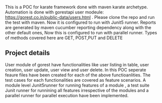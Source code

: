 

This is a POC for karate framework done with maven karate archetype. Automation is done with gorestapi user modeule:  https://gorest.co.in/public-data/users.html .
Please clone the repo and run the test with maven.
Now it is configured to run with Junit5 runner.
Reports are generated by maven cucumber reporting dependency along with the other default ones, Now this is configured to run with parallel runner.
Types of methods covered here are  GET, POST,PUT and DELETE


Project details
---------------

User module of gorest have functionalities like user listing in table, user creation, user update, user view and user delete. In this POC
seperate feaure files have been created for each of the above functioanlities. The test cases for each functionalities are covered as feature scenarios.
A module level Junit5runner for running features of a module , a test suite Junit runner for runnining all features irrespective of the modules and a parallel runner
for parallel execution have been implemented.
